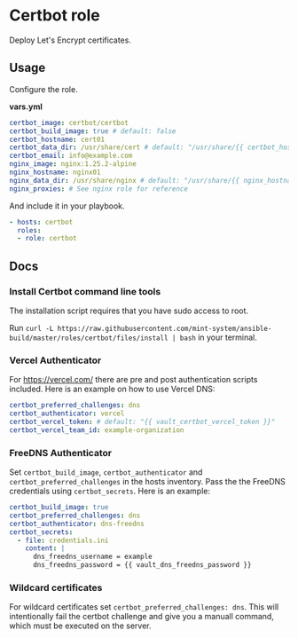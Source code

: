 # Certbot role

Deploy Let's Encrypt certificates.

## Usage

Configure the role.

**vars.yml**

```yml
certbot_image: certbot/certbot
certbot_build_image: true # default: false
certbot_hostname: cert01
certbot_data_dir: /usr/share/cert # default: "/usr/share/{{ certbot_hostname }}"
certbot_email: info@example.com
nginx_image: nginx:1.25.2-alpine
nginx_hostname: nginx01
nginx_data_dir: /usr/share/nginx # default: "/usr/share/{{ nginx_hostname }}"
nginx_proxies: # See nginx role for reference
```

And include it in your playbook.

```yml
- hosts: certbot
  roles:
  - role: certbot
```

## Docs

### Install Certbot command line tools

The installation script requires that you have sudo access to root.

Run `curl -L https://raw.githubusercontent.com/mint-system/ansible-build/master/roles/certbot/files/install | bash` in your terminal.

### Vercel Authenticator

For <https://vercel.com/> there are pre and post authentication scripts included. Here is an example on how to use Vercel DNS:

```yml
certbot_preferred_challenges: dns
certbot_authenticator: vercel
certbot_vercel_token: # default: "{{ vault_certbot_vercel_token }}"
certbot_vercel_team_id: example-organization
```

### FreeDNS Authenticator

Set `certbot_build_image`, `certbot_authenticator` and `certbot_preferred_challenges` in the hosts inventory. Pass the the FreeDNS credentials using `certbot_secrets`. Here is an example:

```yml
certbot_build_image: true
certbot_preferred_challenges: dns
certbot_authenticator: dns-freedns
certbot_secrets:
  - file: credentials.ini
    content: |
      dns_freedns_username = example
      dns_freedns_password = {{ vault_dns_freedns_password }}
```

### Wildcard certificates

For wildcard certificates set `certbot_preferred_challenges: dns`. This will intentionally fail the certbot challenge and give you a manuall command, which must be executed on the server.
